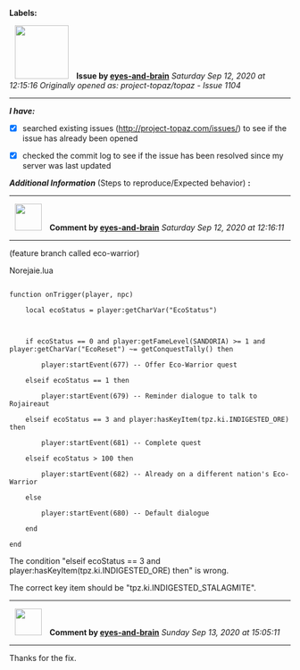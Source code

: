 **Labels:**



<a href="https://github.com/eyes-and-brain"><img src="https://avatars0.githubusercontent.com/u/71148313?v=4" width="96" height="96" hspace="10"></img></a> **Issue by [eyes-and-brain](https://github.com/eyes-and-brain)**
_Saturday Sep 12, 2020 at 12:15:16_
_Originally opened as: project-topaz/topaz - Issue 1104_

----

<!-- place 'x' mark between square [] brackets to checkmark box -->
**_I have:_**

- [x] searched existing issues (http://project-topaz.com/issues/) to see if the issue has already been opened
- [x] checked the commit log to see if the issue has been resolved since my server was last updated

**_Additional Information_** (Steps to reproduce/Expected behavior) **:** 




----
<a href="https://github.com/eyes-and-brain"><img src="https://avatars0.githubusercontent.com/u/71148313?v=4" width="48" height="48" hspace="10"></img></a> **Comment by [eyes-and-brain](https://github.com/eyes-and-brain)**
_Saturday Sep 12, 2020 at 12:16:11_

----

(feature branch called eco-warrior) 
Norejaie.lua

```
function onTrigger(player, npc)
    local ecoStatus = player:getCharVar("EcoStatus")

    if ecoStatus == 0 and player:getFameLevel(SANDORIA) >= 1 and player:getCharVar("EcoReset") ~= getConquestTally() then
        player:startEvent(677) -- Offer Eco-Warrior quest
    elseif ecoStatus == 1 then
        player:startEvent(679) -- Reminder dialogue to talk to Rojaireaut
    elseif ecoStatus == 3 and player:hasKeyItem(tpz.ki.INDIGESTED_ORE) then
        player:startEvent(681) -- Complete quest
    elseif ecoStatus > 100 then
        player:startEvent(682) -- Already on a different nation's Eco-Warrior
    else
        player:startEvent(680) -- Default dialogue
    end
end
```
The condition "elseif ecoStatus == 3 and player:hasKeyItem(tpz.ki.INDIGESTED_ORE) then" is wrong.
The correct key item should be "tpz.ki.INDIGESTED_STALAGMITE".


----
<a href="https://github.com/eyes-and-brain"><img src="https://avatars0.githubusercontent.com/u/71148313?v=4" width="48" height="48" hspace="10"></img></a> **Comment by [eyes-and-brain](https://github.com/eyes-and-brain)**
_Sunday Sep 13, 2020 at 15:05:11_

----

Thanks for the fix.
